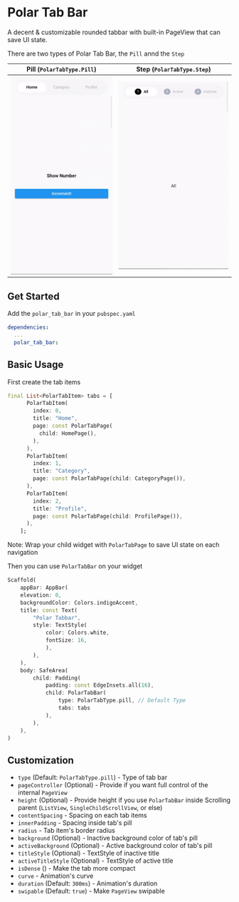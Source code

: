 # Polar Tab Bar

A decent & customizable rounded tabbar with built-in PageView that can save UI state.

There are two types of Polar Tab Bar, the `Pill` annd the `Step`

| Pill (`PolarTabType.Pill`)           | Step (`PolarTabType.Step`)   |
| ------------------------------------ | ---------------------------- |
| ![Pill type Gif](assets/default.gif) | ![Step Gif](assets/step.gif) |

## Get Started

Add the `polar_tab_bar` in your `pubspec.yaml`

```yaml
dependencies:
  ...
  polar_tab_bar:
```

## Basic Usage

First create the tab items

```dart
final List<PolarTabItem> tabs = [
      PolarTabItem(
        index: 0,
        title: "Home",
        page: const PolarTabPage(
          child: HomePage(),
        ),
      ),
      PolarTabItem(
        index: 1,
        title: "Category",
        page: const PolarTabPage(child: CategoryPage()),
      ),
      PolarTabItem(
        index: 2,
        title: "Profile",
        page: const PolarTabPage(child: ProfilePage()),
      ),
    ];
```

Note: Wrap your child widget with `PolarTabPage` to save UI state on each navigation

Then you can use `PolarTabBar` on your widget

```dart
Scaffold(
    appBar: AppBar(
    elevation: 0,
    backgroundColor: Colors.indigoAccent,
    title: const Text(
        "Polar Tabbar",
        style: TextStyle(
            color: Colors.white,
            fontSize: 16,
            ),
        ),
    ),
    body: SafeArea(
        child: Padding(
            padding: const EdgeInsets.all(16),
            child: PolarTabBar(
                type: PolarTabType.pill, // Default Type
                tabs: tabs
            ),
        ),
    ),
)
```

## Customization

- `type` (Default: `PolarTabType.pill`) - Type of tab bar
- `pageController` (Optional) - Provide if you want full control of the internal `PageView`
- `height` (Optional) - Provide height if you use `PolarTabBar` inside Scrolling parent (`ListView`, `SingleChildScrollView`, or else)
- `contentSpacing` - Spacing on each tab items
- `innerPadding` - Spacing inside tab's pill
- `radius` - Tab item's border radius
- `background` (Optional) - Inactive background color of tab's pill
- `activeBackground` (Optional) - Active background color of tab's pill
- `titleStyle` (Optional) - TextStyle of inactive title
- `activeTitleStyle` (Optional) - TextStyle of active title
- `isDense` () - Make the tab more compact
- `curve` - Animation's curve
- `duration` (Default: `300ms`) - Animation's duration
- `swipable` (Default: `true`) - Make `PageView` swipable
